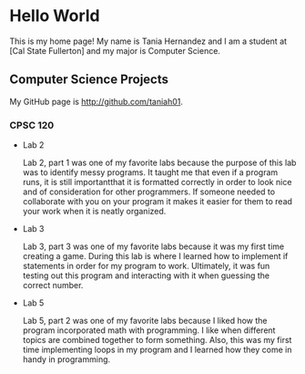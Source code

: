 # Hello World

This is my home page! My name is Tania Hernandez and I am a student at [Cal State Fullerton] and my major is Computer Science.

## Computer Science Projects

My GitHub page is http://github.com/taniah01.

### CPSC 120

* Lab 2

   Lab 2, part 1 was one of my favorite labs because the 
   purpose of this lab was to identify messy programs. It 
   taught me that even if a program runs, it is still 
   importantthat it is formatted correctly in order to 
   look nice and of consideration for other programmers. 
   If someone needed to collaborate with you on your program it 
   makes it easier for them to read your work when it is neatly organized. 

* Lab 3

    Lab 3, part 3 was one of my favorite labs because it was 
    my first time creating a game. During this lab is where I 
    learned how to implement if statements in order for my program 
    to work. Ultimately, it was fun testing out this program and 
    interacting with it when guessing the correct number. 

* Lab 5

    Lab 5, part 2 was one of my favorite labs because I liked 
    how the program incorporated math with programming. I like 
    when different topics are combined together to form something. 
    Also, this was my first time implementing loops in my program 
    and I learned how they come in handy in programming. 





